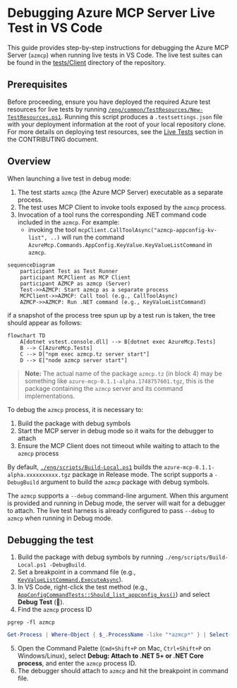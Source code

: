 # Debugging Azure MCP Server Live Test in VS Code

This guide provides step-by-step instructions for debugging the Azure MCP Server (`azmcp`) when running live tests in VS Code. The live test suites can be found in the [tests/Client](https://github.com/Azure/azure-mcp/tree/main/tests/Client) directory of the repository.

## Prerequisites

Before proceeding, ensure you have deployed the required Azure test resources for live tests by running [`/eng/common/TestResources/New-TestResources.ps1`](https://github.com/Azure/azure-mcp/blob/main/eng/common/TestResources/New-TestResources.ps1). Running this script produces a `.testsettings.json` file with your deployment information at the root of your local repository clone. For more details on deploying test resources, see the [Live Tests](https://github.com/Azure/azure-mcp/blob/main/CONTRIBUTING.md#live-tests) section in the CONTRIBUTING document.

## Overview

When launching a live test in debug mode:

1. The test starts `azmcp` (the Azure MCP Server) executable as a separate process.
2. The test uses MCP Client to invoke tools exposed by the `azmcp` process.
3. Invocation of a tool runs the corresponding .NET command code included in the `azmcp`. For example:
    * invoking the tool `mcpClient.CallToolAsync("azmcp-appconfig-kv-list", ..)` will run the command `AzureMcp.Commands.AppConfig.KeyValue.KeyValueListCommand` in `azmcp`.

```mermaid
sequenceDiagram
    participant Test as Test Runner
    participant MCPClient as MCP Client
    participant AZMCP as azmcp (Server)
    Test->>AZMCP: Start azmcp as a separate process
    MCPClient->>AZMCP: Call tool (e.g., CallToolAsync)
    AZMCP->>AZMCP: Run .NET command (e.g., KeyValueListCommand)
```

if a snapshot of the process tree spun up by a test run is taken, the tree should appear as follows:

```mermaid
flowchart TD
    A[dotnet vstest.console.dll] --> B[dotnet exec AzureMcp.Tests]
    B --> C[AzureMcp.Tests]
    C --> D["npm exec azmcp.tz server start"]
    D --> E["node azmcp server start"]
```

> **Note:** The actual name of the package `azmcp.tz`  (in block 4) may be something like `azure-mcp-0.1.1-alpha.1748757601.tgz`, this is the package containing the `azmcp` server and its command implementations.

To debug the `azmcp` process, it is necessary to:

1. Build the package with debug symbols
2. Start the MCP server in debug mode so it waits for the debugger to attach
3. Ensure the MCP Client does not timeout while waiting to attach to the `azmcp` process

By default, [`./eng/scripts/Build-Local.ps1`](https://github.com/Azure/azure-mcp/blob/main/eng/scripts/Build-Local.ps1) builds the `azure-mcp-0.1.1-alpha.xxxxxxxxxx.tgz` package in Release mode. The script supports a `-DebugBuild` argument to build the `azmcp` package with debug symbols.

The `azmcp` supports a `--debug` command-line argument. When this argument is provided and running in Debug mode, the server will wait for a debugger to attach. The live test harness is already configured to pass `--debug` to `azmcp` when running in Debug mode.

## Debugging the test

1. Build the package with debug symbols by running `./eng/scripts/Build-Local.ps1 -DebugBuild`.
2. Set a breakpoint in a command file (e.g., [`KeyValueListCommand.ExecuteAsync`](https://github.com/Azure/azure-mcp/blob/4ed650a0507921273acc7b382a79049809ef39c1/src/Commands/AppConfig/KeyValue/KeyValueListCommand.cs#L48)).
3. In VS Code, right-click the test method (e.g., [`AppConfigCommandTests::Should_list_appconfig_kvs()`](https://github.com/Azure/azure-mcp/blob/4ed650a0507921273acc7b382a79049809ef39c1/tests/Client/AppConfigCommandTests.cs#L56)) and select **Debug Test** (🐞).
4. Find the `azmcp` process ID 

```shell
pgrep -fl azmcp
```

```powershell
Get-Process | Where-Object { $_.ProcessName -like "*azmcp*" } | Select-Object Id, ProcessName, Path
```
5. Open the Command Palette (`Cmd+Shift+P` on Mac, `Ctrl+Shift+P` on Windows/Linux), select **Debug: Attach to .NET 5+ or .NET Core process**, and enter the `azmcp` process ID.
6. The debugger should attach to `azmcp` and hit the breakpoint in command file.

